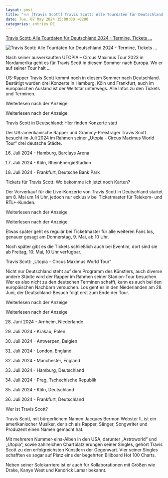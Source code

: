 ```yaml
---
layout: post
title: "🔥🔥 [Travis Scott] Travis Scott: Alle Tourdaten für Deutschland 2024 - Termine, Tickets ..."
date: Tue, 07 May 2024 15:00:00 +0200
categories: entries DE
---
```

[Travis Scott: Alle Tourdaten für Deutschland 2024 - Termine, Tickets ...](https://www.rnd.de/kultur/travis-scott-alle-tourdaten-fuer-deutschland-2024-termine-tickets-infos-FVXZPYMTWVCNZKLLIUITVKXC4U.html)

![Travis Scott: Alle Tourdaten für Deutschland 2024 - Termine, Tickets ...](https://www.rnd.de/resizer/v2/Q36YY4WKPNCTZPFOYOFPJV7LUE.jpeg?auth=25d6bee63d4dff9fb8d20854e3c6ae6708fbfc57e41e9b90bca989a549f46848&quality=70&width=1200&height=630&smart=true)

Nach seiner ausverkauften UTOPIA – Circus Maximus Tour 2023 in Nordamerika geht es für Travis Scott in diesem Sommer nach Europa. Wo er auf seiner Tour halt ...

US-Rapper Travis Scott kommt noch in diesem Sommer nach Deutschland. Bestätigt wurden drei Konzerte in Hamburg, Köln und Frankfurt, auch im europäischen Ausland ist der Weltstar unterwegs. Alle Infos zu den Tickets und Terminen.

Weiterlesen nach der Anzeige

Weiterlesen nach der Anzeige

Travis Scott in Deutschland: Hier finden Konzerte statt

Der US-amerikanische Rapper und Grammy-Preisträger Travis Scott besucht im Juli 2024 im Rahmen seiner „Utopia - Circus Maximus World Tour“ drei deutsche Städte.

16. Juli 2024 - Hamburg, Barclays Arena

20. Juli 2024 - Köln, RheinEnergieStadion

27. Juli 2024 - Frankfurt, Deutsche Bank Park

Tickets für Travis Scott: Wo bekomme ich jetzt noch Karten?

Der Vorverkauf für die Live-Konzerte von Travis Scott in Deutschland startet am 8. Mai um 14 Uhr, jedoch nur exklusiv bei Ticketmaster für Telekom- und RTL+-Kunden.

Weiterlesen nach der Anzeige

Weiterlesen nach der Anzeige

Etwas später geht es regulär bei Ticketmaster für alle weiteren Fans los, genauer gesagt am Donnerstag, 9. Mai, ab 10 Uhr.

Noch später gibt es die Tickets schließlich auch bei Eventim, dort sind sie ab Freitag, 10. Mai, 10 Uhr verfügbar.

Travis Scott: „Utopia – Circus Maximus World Tour“

Nicht nur Deutschland steht auf dem Programm des Künstlers, auch diverse andere Städte wird der Rapper im Rahmen seiner Stadion-Tour besuchen. Wer es also nicht zu den deutschen Terminen schafft, kann es auch bei den europäischen Nachbarn versuchen. Los geht es in den Niederlanden am 28. Juni, der Deutschland-Besuch folgt erst zum Ende der Tour.

Weiterlesen nach der Anzeige

Weiterlesen nach der Anzeige

28. Juni 2024 - Arnheim, Niederlande

2. Juli 2024 - Krakau, Polen

4. Juli 2024 - Antwerpen, Belgien

11. Juli 2024 - London, England

13. Juli 2024 - Manchester, England

16. Juli 2024 - Hamburg, Deutschland

18. Juli 2024 - Prag, Tschechische Republik

20. Juli 2024 - Köln, Deutschland

27. Juli 2024 - Frankfurt, Deutschland

Wer ist Travis Scott?

Travis Scott, mit bürgerlichem Namen Jacques Bermon Webster II, ist ein amerikanischer Musiker, der sich als Rapper, Sänger, Songwriter und Produzent einen Namen gemacht hat.

Mit mehreren Nummer-eins-Alben in den USA, darunter „Astroworld“ und „Utopia“, sowie zahlreichen Chartplatzierungen seiner Singles, gehört Travis Scott zu den erfolgreichsten Künstlern der Gegenwart. Vier seiner Singles schafften es sogar auf Platz eins der begehrten Billboard Hot 100 Charts.

Neben seiner Solokarriere ist er auch für Kollaborationen mit Größen wie Drake, Kanye West und Kendrick Lamar bekannt.

